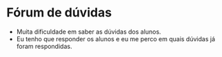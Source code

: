 # Fórum de dúvidas

- Muita dificuldade em saber as dúvidas dos alunos.
- Eu tenho que responder os alunos e eu me perco em quais dúvidas já foram respondidas.